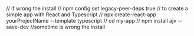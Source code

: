 // if wrong the install
// npm config set legacy-peer-deps true
// to create a simple app with React and Typescript
// npx create-react-app yourProjectName --template typescript
// cd my-app
// npm install ajv --save-dev //sometime is wrong the install
